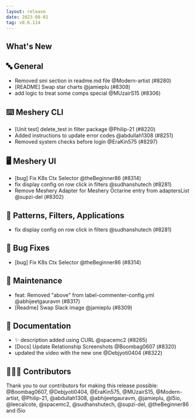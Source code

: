 ```yaml
---
layout: release
date: 2023-08-01
tag: v0.6.114
---
```


## What's New

## 🔤 General

- Removed smi section in readme.md file @Modern-artist (#8280)
- [README] Swap star charts @jamieplu (#8308)
- add logic to treat some comps special @MUzairS15 (#8306)

## ⌨️ Meshery CLI

- [Unit test] delete_test in filter package @Philip-21 (#8220)
- Added instructions to update error codes @abdullah1308 (#8251)
- Removed system checks before login @EraKin575 (#8297)

## 🖥 Meshery UI

- [bug] Fix K8s Ctx Selector @theBeginner86 (#8314)
- fix display config on row click in filters @sudhanshutech (#8281)
- Remove Meshery Adapter for Meshery Octarine entry from adaptersList @supzi-del (#8302)

## 🔋 Patterns, Filters, Applications

- fix display config on row click in filters @sudhanshutech (#8281)

## 🐛 Bug Fixes

- [bug] Fix K8s Ctx Selector @theBeginner86 (#8314)

## 🧰 Maintenance

- feat: Removed "above" from label-commenter-config.yml @abhijeetgauravm (#8317)
- [Readme] Swap Slack image @jamieplu (#8309)

## 📖 Documentation

- ✨ description added using CURL @spacemc2 (#8265)
- [Docs] Update Relationship Screenshots @Boombag0607 (#8320)
- updated the video with the new one @Debjyoti0404 (#8322)

## 👨🏽‍💻 Contributors

Thank you to our contributors for making this release possible:
@Boombag0607, @Debjyoti0404, @EraKin575, @MUzairS15, @Modern-artist, @Philip-21, @abdullah1308, @abhijeetgauravm, @jamieplu, @l5io, @leecalcote, @spacemc2, @sudhanshutech, @supzi-del, @theBeginner86 and l5io
